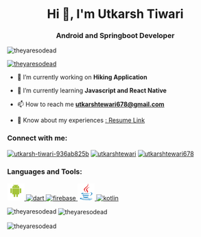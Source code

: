 <h1 align="center">Hi 👋, I'm Utkarsh Tiwari</h1>
<h3 align="center">Android and Springboot Developer</h3>

<p align="left"> <img src="https://komarev.com/ghpvc/?username=theyaresodead&label=Profile%20views&color=0e75b6&style=flat" alt="theyaresodead" /> </p>

<p align="left"> <a href="https://github.com/ryo-ma/github-profile-trophy"><img src="https://github-profile-trophy.vercel.app/?username=theyaresodead" alt="theyaresodead" /></a> </p>

- 🔭 I’m currently working on **Hiking Application**

- 🌱 I’m currently learning **Javascript and React Native**

- 📫 How to reach me **utkarshtewari678@gmail.com**

- 📄 Know about my experiences [: Resume Link](https://drive.google.com/file/d/1kqhk0W3I-i1yZOblMpPTmwhwoma3xZ8u/view?usp=sharing)

<h3 align="left">Connect with me:</h3>
<p align="left">
<a href="https://linkedin.com/in/utkarsh-tiwari-936ab825b" target="blank"><img align="center" src="https://raw.githubusercontent.com/rahuldkjain/github-profile-readme-generator/master/src/images/icons/Social/linked-in-alt.svg" alt="utkarsh-tiwari-936ab825b" height="30" width="40" /></a>
<a href="https://www.leetcode.com/utkarshtewari" target="blank"><img align="center" src="https://raw.githubusercontent.com/rahuldkjain/github-profile-readme-generator/master/src/images/icons/Social/leet-code.svg" alt="utkarshtewari" height="30" width="40" /></a>
<a href="https://auth.geeksforgeeks.org/user/utkarshtewari678" target="blank"><img align="center" src="https://raw.githubusercontent.com/rahuldkjain/github-profile-readme-generator/master/src/images/icons/Social/geeks-for-geeks.svg" alt="utkarshtewari678" height="30" width="40" /></a>
</p>

<h3 align="left">Languages and Tools:</h3>
<p align="left"> <a href="https://developer.android.com" target="_blank" rel="noreferrer"> <img src="https://raw.githubusercontent.com/devicons/devicon/master/icons/android/android-original-wordmark.svg" alt="android" width="40" height="40"/> </a> <a href="https://dart.dev" target="_blank" rel="noreferrer"> <img src="https://www.vectorlogo.zone/logos/dartlang/dartlang-icon.svg" alt="dart" width="40" height="40"/> </a> <a href="https://firebase.google.com/" target="_blank" rel="noreferrer"> <img src="https://www.vectorlogo.zone/logos/firebase/firebase-icon.svg" alt="firebase" width="40" height="40"/> </a> <a href="https://www.java.com" target="_blank" rel="noreferrer"> <img src="https://raw.githubusercontent.com/devicons/devicon/master/icons/java/java-original.svg" alt="java" width="40" height="40"/> </a> <a href="https://kotlinlang.org" target="_blank" rel="noreferrer"> <img src="https://www.vectorlogo.zone/logos/kotlinlang/kotlinlang-icon.svg" alt="kotlin" width="40" height="40"/> </a> </p>

<p><img align="left" src="https://github-readme-stats.vercel.app/api/top-langs?username=theyaresodead&show_icons=true&locale=en&layout=compact" alt="theyaresodead" /></p>

<p>&nbsp;<img align="center" src="https://github-readme-stats.vercel.app/api?username=theyaresodead&show_icons=true&locale=en" alt="theyaresodead" /></p>

<p><img align="center" src="https://github-readme-streak-stats.herokuapp.com/?user=theyaresodead&" alt="theyaresodead" /></p>

